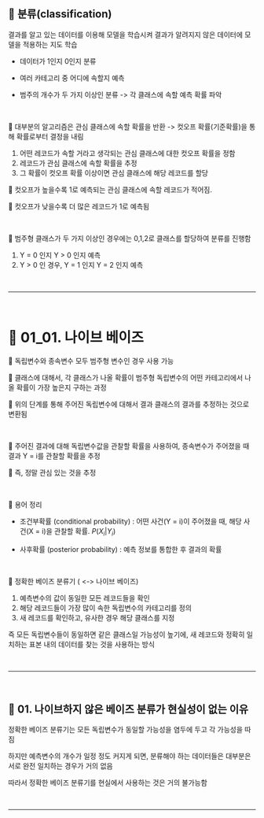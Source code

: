 ## 🎰 분류(classification)  

결과를 알고 있는 데이터를 이용해 모델을 학습시켜 결과가 알려지지 않은 데이터에 모델을 적용하는 지도 학습  

- 데이터가 1인지 0인지 분류  
   
- 여러 카테고리 중 어디에 속할지 예측  
   
- 범주의 개수가 두 가지 이상인 분류 -> 각 클래스에 속할 예측 확률 파악  
 
<br>  

🎲 대부분의 알고리즘은 관심 클래스에 속할 확률을 반환 -> 컷오프 확률(기준확률)을 통해 확률로부터 결정을 내림  

1. 어떤 레코드가 속할 거라고 생각되는 관심 클래스에 대한 컷오프 확률을 정함  
2. 레코드가 관심 클래스에 속할 확률을 추정  
3. 그 확률이 컷오프 확률 이상이면 관심 클래스에 해당 레코드를 할당  
   
🎲 컷오프가 높을수록 1로 예측되는 관심 클래스에 속할 레코드가 적어짐.  

🎲 컷오프가 낮을수록 더 많은 레코드가 1로 예측됨  

<br>  

🎲 범주형 클래스가 두 가지 이상인 경우에는 0,1,2로 클래스를 할당하여 분류를 진행함  

1. Y = 0 인지 Y > 0 인지 예측  
2. Y > 0 인 경우, Y = 1 인지 Y = 2 인지 예측  
   
<br>  

***  
<br>  

# 🎰 01_01. 나이브 베이즈  

🎲 독립변수와 종속변수 모두 범주형 변수인 경우 사용 가능  

🎲 클래스에 대해서, 각 클래스가 나올 확률이 범주형 독립변수의 어떤 카테고리에서 나올 확률이 가장 높은지 구하는 과정  

🎲 위의 단계를 통해 주어진 독립변수에 대해서 결과 클래스의 결과를 추정하는 것으로 변환됨  

<br>  

🎲 주어진 결과에 대해 독립변수값을 관찰할 확률을 사용하여, 종속변수가 주어졌을 때 결과 Y = i를 관찰할 확률을 추정  

🎲 즉, 정말 관심 있는 것을 추정  

<br>  

🎲 용어 정리  

- 조건부확률 (conditional probability) : 어떤 사건(Y = i)이 주어졌을 때, 해당 사건(X = i)을 관찰할 확률. $P(X_i | Y_i)$  
   
- 사후확률 (posterior probability) : 예측 정보를 통합한 후 결과의 확률  
   
<br>  

🎲 정확한 베이즈 분류기 ( <-> 나이브 베이즈)  

1. 예측변수의 값이 동일한 모든 레코드들을 확인  
2. 해당 레코드들이 가장 많이 속한 독립변수의 카테고리를 정의  
3. 새 레코드를 확인하고, 유사한 경우 해당 클래스를 지정  
   
즉 모든 독립변수들이 동일하면 같은 클래스일 가능성이 높기에, 새 레코드와 정확히 일치하는 표본 내의 데이터를 찾는 것을 사용하는 방식  

<br>  

***  
<br>  


## 🎰 01. 나이브하지 않은 베이즈 분류가 현실성이 없는 이유  

정확한 베이즈 분류기는 모든 독립변수가 동일할 가능성을 염두에 두고 각 가능성을 따짐  

하지만 예측변수의 개수가 일정 정도 커지게 되면, 분류해야 하는 데이터들은 대부분은 서로 완전 일치하는 경우가 거의 없음  

따라서 정확한 베이즈 분류기를 현실에서 사용하는 것은 거의 불가능함  

<br>  

***  


